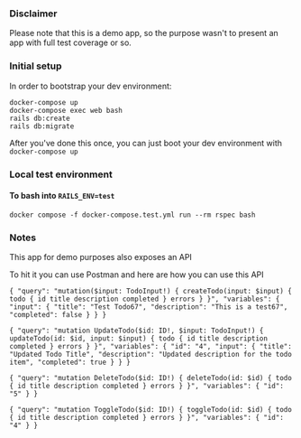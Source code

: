 ### Disclaimer

Please note that this is a demo app, so the purpose wasn't to present an app with full
test coverage or so.

### Initial setup

In order to bootstrap your dev environment:

    docker-compose up
    docker-compose exec web bash
    rails db:create
    rails db:migrate

After you've done this once, you can just boot your dev environment with
 `docker-compose up`

### Local test environment

#### To bash into `RAILS_ENV=test`

`docker compose -f docker-compose.test.yml run --rm rspec bash`

### Notes

This app for demo purposes also exposes an API

To hit it you can use Postman and here are how you can use this API

`{
  "query": "mutation($input: TodoInput!) { createTodo(input: $input) { todo { id title description completed } errors } }",
  "variables": {
    "input": {
      "title": "Test Todo67",
      "description": "This is a test67",
      "completed": false
    }
  }
}`

`{
  "query": "mutation UpdateTodo($id: ID!, $input: TodoInput!) { updateTodo(id: $id, input: $input) { todo { id title description completed } errors } }",
  "variables": {
    "id": "4",
    "input": {
      "title": "Updated Todo Title",
      "description": "Updated description for the todo item",
      "completed": true
    }
  }
}`

`{
  "query": "mutation DeleteTodo($id: ID!) { deleteTodo(id: $id) { todo { id title description completed } errors } }",
  "variables": {
    "id": "5"
  }
}`

`{
  "query": "mutation ToggleTodo($id: ID!) { toggleTodo(id: $id) { todo { id title description completed } errors } }",
  "variables": {
    "id": "4"
  }
}`
